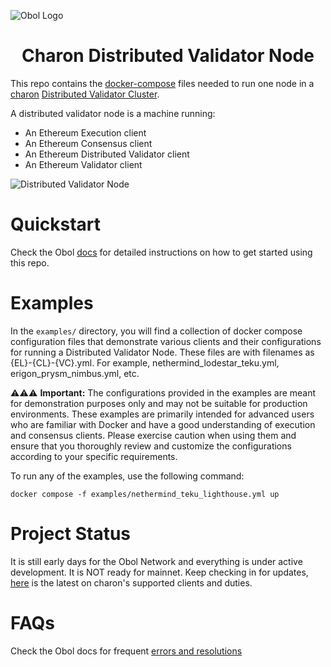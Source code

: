 ![Obol Logo](https://obol.tech/obolnetwork.png)

<h1 align="center">Charon Distributed Validator Node</h1>

This repo contains the [docker-compose](https://docs.docker.com/compose/) files needed to run one node in a [charon](https://github.com/ObolNetwork/charon) [Distributed Validator Cluster](https://docs.obol.tech/docs/int/key-concepts#distributed-validator-cluster).

A distributed validator node is a machine running:

- An Ethereum Execution client
- An Ethereum Consensus client
- An Ethereum Distributed Validator client
- An Ethereum Validator client

![Distributed Validator Node](DVNode.png)

# Quickstart

Check the Obol [docs](https://docs.obol.tech/docs/int/quickstart) for detailed instructions on how to get started using this repo.

# Examples

In the `examples/` directory, you will find a collection of docker compose configuration files that demonstrate various clients and 
their configurations for running a Distributed Validator Node. These files are with filenames as {EL}-{CL}-{VC}.yml. For example, nethermind_lodestar_teku.yml, erigon_prysm_nimbus.yml, etc.

⚠️⚠️⚠️ **Important:**
The configurations provided in the examples are meant for demonstration purposes only and may not be suitable for production environments.
These examples are primarily intended for advanced users who are familiar with Docker and have a good understanding of execution and consensus clients.
Please exercise caution when using them and ensure that you thoroughly review and customize the configurations according to your specific requirements.

To run any of the examples, use the following command:

```
docker compose -f examples/nethermind_teku_lighthouse.yml up
```


# Project Status

It is still early days for the Obol Network and everything is under active development.
It is NOT ready for mainnet.
Keep checking in for updates, [here](https://dvt.obol.tech/) is the latest on charon's supported clients and duties.

# FAQs

Check the Obol docs for frequent [errors and resolutions](https://docs.obol.tech/docs/int/faq/errors)
